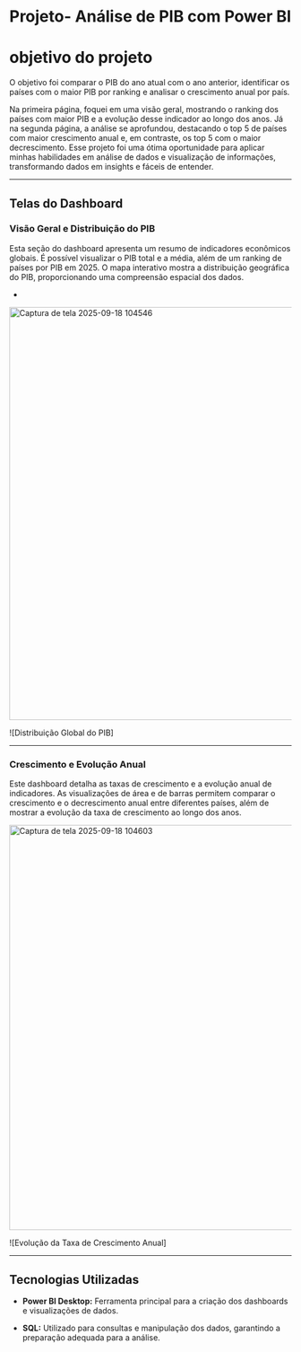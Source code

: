 # Projeto- Análise de PIB com Power BI

# objetivo do projeto
O objetivo foi comparar o PIB do ano atual com o ano anterior, identificar os países com o maior PIB por ranking e analisar o crescimento anual por país.



Na primeira página, foquei em uma visão geral, mostrando o ranking dos países com maior PIB e a evolução desse indicador ao longo dos anos. Já na segunda página, a análise se aprofundou, destacando o top 5 de países com maior crescimento anual e, em contraste, os top 5 com o maior decrescimento.
Esse projeto foi uma ótima oportunidade para aplicar minhas habilidades em análise de dados e visualização de informações, transformando dados em insights e fáceis de entender.


---

## Telas do Dashboard

### Visão Geral e Distribuição do PIB

Esta seção do dashboard apresenta um resumo de indicadores econômicos globais. É possível visualizar o PIB total e a média, além de um ranking de países por PIB em 2025. O mapa interativo mostra a distribuição geográfica do PIB, proporcionando uma compreensão espacial dos dados.

*

<img width="1394" height="736" alt="Captura de tela 2025-09-18 104546" src="https://github.com/user-attachments/assets/6cab51d9-d9af-4dd1-8380-48c9a6df8317" />


![Distribuição Global do PIB]

---

### Crescimento e Evolução Anual

Este dashboard detalha as taxas de crescimento e a evolução anual de indicadores. As visualizações de área e de barras permitem comparar o crescimento e o decrescimento anual entre diferentes países, além de mostrar a evolução da taxa de crescimento ao longo dos anos.

<img width="1385" height="722" alt="Captura de tela 2025-09-18 104603" src="https://github.com/user-attachments/assets/241e305e-1dee-45a2-af07-efc8e7dfbac2" />



![Evolução da Taxa de Crescimento Anual]

---

## Tecnologias Utilizadas

* **Power BI Desktop:** Ferramenta principal para a criação dos dashboards e visualizações de dados.

* **SQL:** Utilizado para consultas e manipulação dos dados, garantindo a preparação adequada para a análise.
